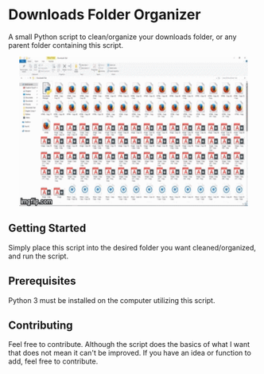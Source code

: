 # Downloads Folder Organizer #
A small Python script to clean/organize your downloads folder, or any parent folder containing this script.

<p align="center">
  <img width="460" height="300" src="https://github.com/AndrewWYoung/Downloads-Folder-Organizer/blob/master/example.gif?raw=true">
</p>

## Getting Started ##
Simply place this script into the desired folder you want cleaned/organized, and run the script.

## Prerequisites ##
Python 3 must be installed on the computer utilizing this script.

## Contributing ##
Feel free to contribute. Although the script does the basics of what I want that does not mean it can't be improved. If you have an idea or function to add, feel free to contribute.
